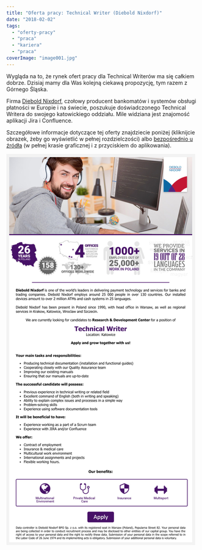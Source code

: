 ```yaml
---
title: "Oferta pracy: Technical Writer (Diebold Nixdorf)"
date: "2018-02-02"
tags:
  - "oferty-pracy"
  - "praca"
  - "kariera"
  - "praca"
coverImage: "image001.jpg"
---
```


Wygląda na to, że rynek ofert pracy dla Technical Writerów ma się całkiem
dobrze. Dzisiaj mamy dla Was kolejną ciekawą propozycję, tym razem z Górnego
Śląska.

Firma [Diebold Nixdorf](https://www.dieboldnixdorf.com/en-us), czołowy producent
bankomatów i systemów obsługi płatności w Europie i na świecie, poszukuje
doświadczonego Technical Writera do swojego katowickiego oddziału. Mile widziana
jest znajomość aplikacji Jira i Confluence.

Szczegółowe informacje dotyczące tej oferty znajdziecie poniżej (kliknijcie
obrazek, żeby go wyświetlić w pełnej rozdzielczości)
albo [bezpośrednio u źródła](https://www.pracuj.pl/praca/technical-writer-katowice%2Coferta%2C5821467) (w
pełnej krasie graficznej i z przyciskiem do aplikowania).

[![](images/diebold-nixdorf-tw.png)](http://techwriter.pl/wp-content/uploads/2018/01/diebold-nixdorf-tw.png)
